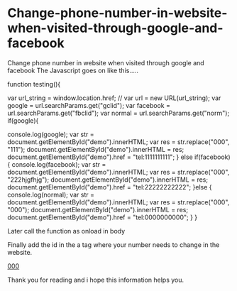 # Change-phone-number-in-website-when-visited-through-google-and-facebook

Change phone number in website when visited through google and facebook
The Javascript goes on like this.....

function testing(){
 
var url_string = window.location.href; //
var url = new URL(url_string);
var google = url.searchParams.get("gclid");
var facebook = url.searchParams.get("fbclid");
var normal = url.searchParams.get("norm");
if(google){
 
  console.log(google);
  var str = document.getElementById("demo").innerHTML;
  var res = str.replace("000", "111");
  document.getElementById("demo").innerHTML = res;
  document.getElementById("demo").href = "tel:1111111111";
  }
else if(facebook){
 console.log(facebook);
 var str = document.getElementById("demo").innerHTML;
  var res = str.replace("000", "222hjgfhjg");
  document.getElementById("demo").innerHTML = res;
  document.getElementById("demo").href = "tel:22222222222";
}else {
 console.log(normal);
 var str = document.getElementById("demo").innerHTML;
  var res = str.replace("000", "000");
  document.getElementById("demo").innerHTML = res;
  document.getElementById("demo").href = "tel:0000000000";
}
}



Later call the function as onload in body

<body onload="testing()">

Finally add the id in the a tag where your number needs to change in the website.

<a id="demo" href="#">000</a>


Thank you for reading and i hope this information helps you.
